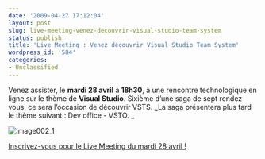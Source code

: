 ```yaml
---
date: '2009-04-27 17:12:04'
layout: post
slug: live-meeting-venez-decouvrir-visual-studio-team-system
status: publish
title: 'Live Meeting : Venez découvrir Visual Studio Team System'
wordpress_id: '584'
categories:
- Unclassified
---
```


Venez assister, le **mardi 28 avril** à **18h30**, à une rencontre technologique en ligne sur le thème de **Visual Studio**. Sixième d’une saga de sept rendez-vous, ce sera l’occasion de découvrir VSTS. _La saga présentera plus tard le thème suivant : Dev office - VSTO. _




![image002_1](http://blog.kdecherf.com/wp-content/uploads/2009/04/image002_1.jpg)




[Inscrivez-vous pour le Live Meeting du mardi 28 avril !](http://msevents.microsoft.com/CUI/WebCastEventDetails.aspx?EventID=1032415027&EventCategory=4&culture=fr-FR&CountryCode=FR)



